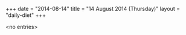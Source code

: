+++
date = "2014-08-14"
title = "14 August 2014 (Thursday)"
layout = "daily-diet"
+++


\<no entries\>
